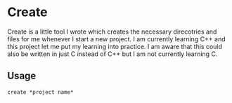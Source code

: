 # Create
Create is a little tool I wrote which creates the necessary direcotries and files
for me whenever I start a new project. I am currently learning C++ and this
project let me put my learning into practice. I am aware that this could also be written in just C instead of C++ but I am not currently learning C.

## Usage
``` create *project name* ```
